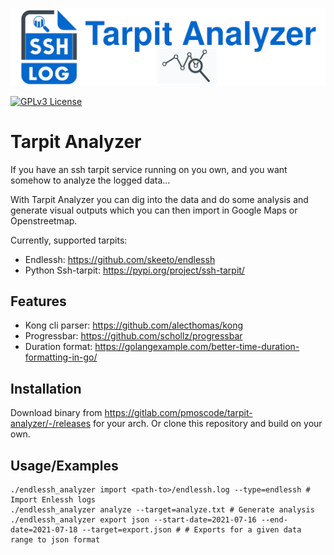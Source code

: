 
![Logo](banner.png)


[![GPLv3 License](https://img.shields.io/badge/License-GPL%20v3-yellow.svg)](https://opensource.org/licenses/GPL-3.0)

# Tarpit Analyzer

If you have an ssh tarpit service running on you own, and you want somehow to analyze the logged data...

With Tarpit Analyzer you can dig into the data and do some analysis and generate visual outputs which you can then import in Google Maps or Openstreetmap.

Currently, supported tarpits:

- Endlessh: https://github.com/skeeto/endlessh
- Python Ssh-tarpit: https://pypi.org/project/ssh-tarpit/

## Features

- Kong cli parser: https://github.com/alecthomas/kong
- Progressbar: https://github.com/schollz/progressbar
- Duration format: https://golangexample.com/better-time-duration-formatting-in-go/


## Installation

Download binary from https://gitlab.com/pmoscode/tarpit-analyzer/-/releases for your arch.
Or clone this repository and build on your own.
    
## Usage/Examples

```shell
./endlessh_analyzer import <path-to>/endlessh.log --type=endlessh # Import Enlessh logs
./endlessh_analyzer analyze --target=analyze.txt # Generate analysis
./endlessh_analyzer export json --start-date=2021-07-16 --end-date=2021-07-18 --target=export.json # # Exports for a given data range to json format
```
